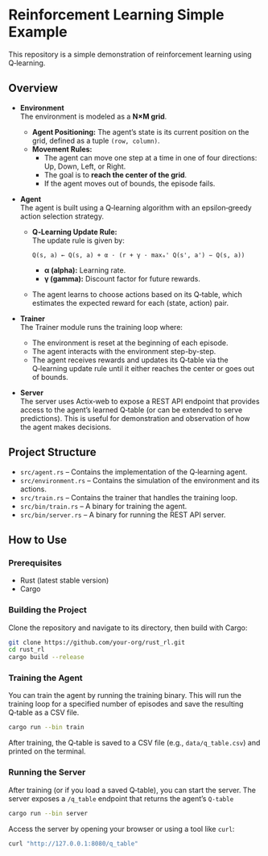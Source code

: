 # Reinforcement Learning Simple Example

This repository is a simple demonstration of reinforcement learning using Q‑learning.

## Overview

- **Environment**  
  The environment is modeled as a **N×M grid**.  
  - **Agent Positioning:** The agent’s state is its current position on the grid, defined as a tuple `(row, column)`.  
  - **Movement Rules:**  
    - The agent can move one step at a time in one of four directions: Up, Down, Left, or Right.  
    - The goal is to **reach the center of the grid**.  
    - If the agent moves out of bounds, the episode fails.

- **Agent**  
  The agent is built using a Q‑learning algorithm with an epsilon‑greedy action selection strategy.  
  - **Q‑Learning Update Rule:**  
    The update rule is given by:

    ```
    Q(s, a) ← Q(s, a) + α · (r + γ · maxₐ' Q(s', a') − Q(s, a))
    ```

    - **α (alpha):** Learning rate.  
    - **γ (gamma):** Discount factor for future rewards.
  - The agent learns to choose actions based on its Q‑table, which estimates the expected reward for each (state, action) pair.

- **Trainer**  
  The Trainer module runs the training loop where:
  - The environment is reset at the beginning of each episode.
  - The agent interacts with the environment step-by-step.
  - The agent receives rewards and updates its Q‑table via the Q‑learning update rule until it either reaches the center or goes out of bounds.

- **Server**  
  The server uses Actix‑web to expose a REST API endpoint that provides access to the agent’s learned Q‑table (or can be extended to serve predictions). This is useful for demonstration and observation of how the agent makes decisions.


## Project Structure

- `src/agent.rs` – Contains the implementation of the Q‑learning agent.
- `src/environment.rs` – Contains the simulation of the environment and its actions.
- `src/train.rs` – Contains the trainer that handles the training loop.
- `src/bin/train.rs` – A binary for training the agent.
- `src/bin/server.rs` – A binary for running the REST API server.

## How to Use

### Prerequisites

- Rust (latest stable version)
- Cargo

### Building the Project

Clone the repository and navigate to its directory, then build with Cargo:

```bash
git clone https://github.com/your-org/rust_rl.git
cd rust_rl
cargo build --release
```

### Training the Agent

You can train the agent by running the training binary. This will run the training loop for a specified number of episodes and save the resulting Q‑table as a CSV file.

```bash
cargo run --bin train
```

After training, the Q‑table is saved to a CSV file (e.g., `data/q_table.csv`) and printed on the terminal.

### Running the Server

After training (or if you load a saved Q‑table), you can start the server. The server exposes a `/q_table` endpoint that returns the agent’s `Q-table`

```bash
cargo run --bin server
```

Access the server by opening your browser or using a tool like `curl`:

```bash
curl "http://127.0.0.1:8080/q_table"
```
